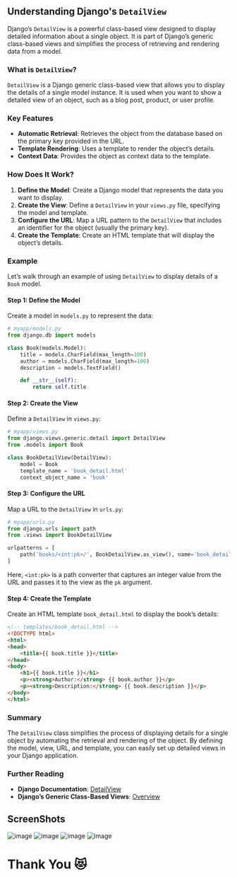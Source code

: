 ## Understanding Django's `DetailView`

Django’s `DetailView` is a powerful class-based view designed to display detailed information about a single object. It is part of Django’s generic class-based views and simplifies the process of retrieving and rendering data from a model.

### What is `DetailView`?

`DetailView` is a Django generic class-based view that allows you to display the details of a single model instance. It is used when you want to show a detailed view of an object, such as a blog post, product, or user profile.

### Key Features

- **Automatic Retrieval**: Retrieves the object from the database based on the primary key provided in the URL.
- **Template Rendering**: Uses a template to render the object’s details.
- **Context Data**: Provides the object as context data to the template.

### How Does It Work?

1. **Define the Model**: Create a Django model that represents the data you want to display.
2. **Create the View**: Define a `DetailView` in your `views.py` file, specifying the model and template.
3. **Configure the URL**: Map a URL pattern to the `DetailView` that includes an identifier for the object (usually the primary key).
4. **Create the Template**: Create an HTML template that will display the object’s details.

### Example

Let’s walk through an example of using `DetailView` to display details of a `Book` model.

#### Step 1: Define the Model

Create a model in `models.py` to represent the data:

```python
# myapp/models.py
from django.db import models

class Book(models.Model):
    title = models.CharField(max_length=100)
    author = models.CharField(max_length=100)
    description = models.TextField()

    def __str__(self):
        return self.title
```

#### Step 2: Create the View

Define a `DetailView` in `views.py`:

```python
# myapp/views.py
from django.views.generic.detail import DetailView
from .models import Book

class BookDetailView(DetailView):
    model = Book
    template_name = 'book_detail.html'
    context_object_name = 'book'
```

#### Step 3: Configure the URL

Map a URL to the `DetailView` in `urls.py`:

```python
# myapp/urls.py
from django.urls import path
from .views import BookDetailView

urlpatterns = [
    path('books/<int:pk>/', BookDetailView.as_view(), name='book_detail'),
]
```

Here, `<int:pk>` is a path converter that captures an integer value from the URL and passes it to the view as the `pk` argument.

#### Step 4: Create the Template

Create an HTML template `book_detail.html` to display the book’s details:

```html
<!-- templates/book_detail.html -->
<!DOCTYPE html>
<html>
<head>
    <title>{{ book.title }}</title>
</head>
<body>
    <h1>{{ book.title }}</h1>
    <p><strong>Author:</strong> {{ book.author }}</p>
    <p><strong>Description:</strong> {{ book.description }}</p>
</body>
</html>
```

### Summary

The `DetailView` class simplifies the process of displaying details for a single object by automating the retrieval and rendering of the object. By defining the model, view, URL, and template, you can easily set up detailed views in your Django application.

### Further Reading

- **Django Documentation**: [DetailView](https://docs.djangoproject.com/en/stable/topics/class-based-views/detail/)
- **Django’s Generic Class-Based Views**: [Overview](https://docs.djangoproject.com/en/stable/topics/class-based-views/generic-display/)


## ScreenShots
![image](https://github.com/user-attachments/assets/b21d769f-96c1-441e-bb31-1ae183b14337)
![image](https://github.com/user-attachments/assets/f887172e-956b-4ea2-ab9e-18d6b1f16d2b)
![image](https://github.com/user-attachments/assets/8d42c62a-d6a4-4822-bf1c-b1edc6116181)
![image](https://github.com/user-attachments/assets/f5f4a30b-0a16-4329-aad0-8ec9dec613f0)

# Thank You 😻




